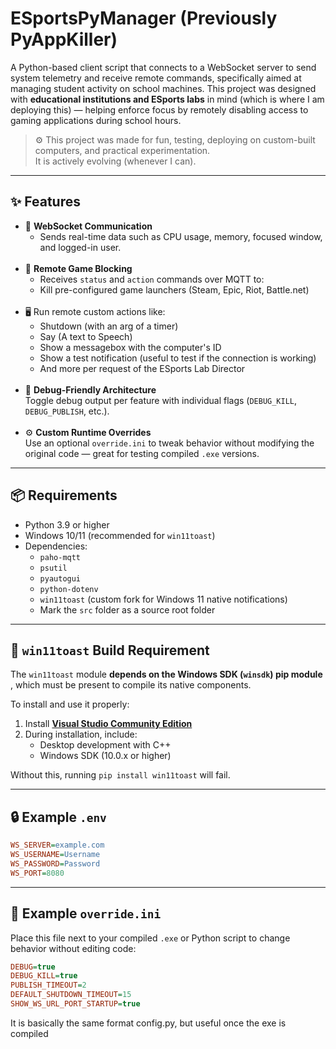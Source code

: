 # ESportsPyManager (Previously PyAppKiller)

A Python-based client script that connects to a WebSocket server to send system telemetry and receive remote commands, specifically aimed at managing student activity on school machines. This project was designed with **educational institutions and ESports labs** in mind (which is where I am deploying this) — helping enforce focus by remotely disabling access to gaming applications during school hours.

> ⚙️ This project was made for fun, testing, deploying on custom-built computers, and practical experimentation. <br>
> It is actively evolving (whenever I can).

---

## ✨ Features

- 🔌 **WebSocket Communication**
    - Sends real-time data such as CPU usage, memory, focused window, and logged-in user.
<br><br>
- 🚫 **Remote Game Blocking**  
  - Receives `status` and `action` commands over MQTT to:
  - Kill pre-configured game launchers (Steam, Epic, Riot, Battle.net)
<br><br>
- 🖥️ Run remote custom actions like:
  - Shutdown (with an arg of a timer)
  - Say (A text to Speech)
  - Show a messagebox with the computer's ID
  - Show a test notification (useful to test if the connection is working)
  - And more per request of the ESports Lab Director
<br><br>
- 🧪 **Debug-Friendly Architecture**  
  Toggle debug output per feature with individual flags (`DEBUG_KILL`, `DEBUG_PUBLISH`, etc.).
<br><br>
- ⚙️ **Custom Runtime Overrides**  
  Use an optional `override.ini` to tweak behavior without modifying the original code — great for testing compiled `.exe` versions.


---


## 📦 Requirements

- Python 3.9 or higher
- Windows 10/11 (recommended for `win11toast`)
- Dependencies:
  - `paho-mqtt`
  - `psutil`
  - `pyautogui`
  - `python-dotenv`
  - `win11toast` (custom fork for Windows 11 native notifications)
  - Mark the `src` folder as a source root folder 


---


## 🔧 `win11toast` Build Requirement

The `win11toast` module **depends on the Windows SDK (`winsdk`) pip module** , which must be present to compile its native components.

To install and use it properly:

1. Install **[Visual Studio Community Edition](https://visualstudio.microsoft.com/vs/community/)**  
2. During installation, include:
   - Desktop development with C++
   - Windows SDK (10.0.x or higher)

Without this, running `pip install win11toast` will fail.


---


## 🔒 Example `.env`
```ini
WS_SERVER=example.com
WS_USERNAME=Username
WS_PASSWORD=Password
WS_PORT=8080
```


---


## 📄 Example `override.ini`

Place this file next to your compiled `.exe` or Python script to change behavior without editing code:

```ini
DEBUG=true
DEBUG_KILL=true
PUBLISH_TIMEOUT=2
DEFAULT_SHUTDOWN_TIMEOUT=15
SHOW_WS_URL_PORT_STARTUP=true
```
It is basically the same format config.py, but useful once the exe is compiled 
